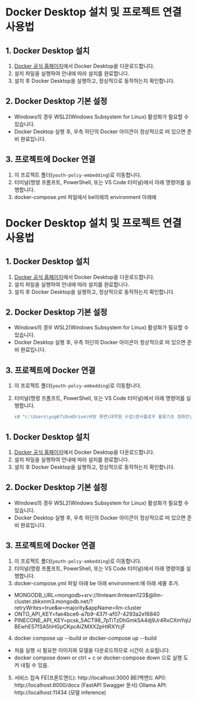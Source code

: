 # Docker Desktop 설치 및 프로젝트 연결 사용법

## 1. Docker Desktop 설치

1. [Docker 공식 홈페이지](https://www.docker.com/products/docker-desktop/)에서 Docker Desktop을 다운로드합니다.
2. 설치 파일을 실행하여 안내에 따라 설치를 완료합니다.
3. 설치 후 Docker Desktop을 실행하고, 정상적으로 동작하는지 확인합니다.

## 2. Docker Desktop 기본 설정

- Windows의 경우 WSL2(Windows Subsystem for Linux) 활성화가 필요할 수 있습니다.
- Docker Desktop 실행 후, 우측 하단의 Docker 아이콘이 정상적으로 떠 있으면 준비 완료입니다.

## 3. 프로젝트에 Docker 연결

1. 이 프로젝트 폴더(`youth-polcy-embedding`)로 이동합니다.
2. 터미널(명령 프롬프트, PowerShell, 또는 VS Code 터미널)에서 아래 명령어를 실행합니다.
3. docker-compose.yml 파일에서 be아래의 environment 아래에 
# Docker Desktop 설치 및 프로젝트 연결 사용법

## 1. Docker Desktop 설치

1. [Docker 공식 홈페이지](https://www.docker.com/products/docker-desktop/)에서 Docker Desktop을 다운로드합니다.
2. 설치 파일을 실행하여 안내에 따라 설치를 완료합니다.
3. 설치 후 Docker Desktop을 실행하고, 정상적으로 동작하는지 확인합니다.

## 2. Docker Desktop 기본 설정

- Windows의 경우 WSL2(Windows Subsystem for Linux) 활성화가 필요할 수 있습니다.
- Docker Desktop 실행 후, 우측 하단의 Docker 아이콘이 정상적으로 떠 있으면 준비 완료입니다.

## 3. 프로젝트에 Docker 연결

1. 이 프로젝트 폴더(`youth-polcy-embedding`)로 이동합니다.
2. 터미널(명령 프롬프트, PowerShell, 또는 VS Code 터미널)에서 아래 명령어를 실행합니다.

   ```bash
   cd "c:\Users\yug67\OneDrive\바탕 화면\대학원 수업\텐서플로우 활용기초 정화민\project\youth-polcy-embedding"# Docker Desktop 설치 및 프로젝트 연결 사용법

## 1. Docker Desktop 설치

1. [Docker 공식 홈페이지](https://www.docker.com/products/docker-desktop/)에서 Docker Desktop을 다운로드합니다.
2. 설치 파일을 실행하여 안내에 따라 설치를 완료합니다.
3. 설치 후 Docker Desktop을 실행하고, 정상적으로 동작하는지 확인합니다.

## 2. Docker Desktop 기본 설정

- Windows의 경우 WSL2(Windows Subsystem for Linux) 활성화가 필요할 수 있습니다.
- Docker Desktop 실행 후, 우측 하단의 Docker 아이콘이 정상적으로 떠 있으면 준비 완료입니다.

## 3. 프로젝트에 Docker 연결

1. 이 프로젝트 폴더(`youth-polcy-embedding`)로 이동합니다.
2. 터미널(명령 프롬프트, PowerShell, 또는 VS Code 터미널)에서 아래 명령어를 실행합니다.
3. docker-compose.yml 파일 아래 be 아래 environment:에 아래 세줄 추가.
- MONGODB_URL=mongodb+srv://llmteam:llmteam123$@llm-cluster.zkkxnm3.mongodb.net/?retryWrites=true&w=majority&appName=llm-cluster
- ONTO_API_KEY=fae4bce6-a7b9-437f-af07-4293a2e16840
- PINECONE_API_KEY=pcsk_5ACT98_7pTiTzDhGmkSA4dj9Jr4RxCXmYqUBEwhE57fSA5hHGpCKpcAiZMXX2pHtRXYcjF
4. docker compose up --build or docker-compose up --build
 - 처음 실행 시 필요한 이미지와 모델을 다운로드하므로 시간이 소요됩니다.
 - docker compose down or ctrl + c or docker-compose down 으로 실행 도커 내릴 수 있음.

5. 서비스 접속
FE(프론트엔드): http://localhost:3000
BE(백엔드 API): http://localhost:8000/docs (FastAPI Swagger 문서)
Ollama API: http://localhost:11434 (모델 inference)